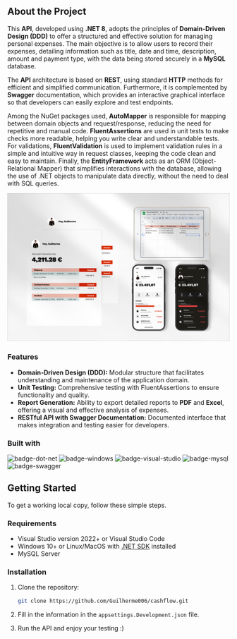 ## About the Project

This **API**, developed using **.NET 8**, adopts the principles of **Domain-Driven Design (DDD)** to offer a structured and effective solution for managing personal expenses. The main objective is to allow users to record their expenses, detailing information such as title, date and time, description, amount and payment type, with the data being stored securely in a **MySQL** database.

The **API** architecture is based on **REST**, using standard **HTTP** methods for efficient and simplified communication. Furthermore, it is complemented by **Swagger** documentation, which provides an interactive graphical interface so that developers can easily explore and test endpoints.

Among the NuGet packages used, **AutoMapper** is responsible for mapping between domain objects and request/response, reducing the need for repetitive and manual code. **FluentAssertions** are used in unit tests to make checks more readable, helping you write clear and understandable tests. For validations, **FluentValidation** is used to implement validation rules in a simple and intuitive way in request classes, keeping the code clean and easy to maintain. Finally, the **EntityFramework** acts as an ORM (Object-Relational Mapper) that simplifies interactions with the database, allowing the use of .NET objects to manipulate data directly, without the need to deal with SQL queries.

![hero-image]

### Features

- **Domain-Driven Design (DDD):** Modular structure that facilitates understanding and maintenance of the application domain.
- **Unit Testing:** Comprehensive testing with FluentAssertions to ensure functionality and quality.
- **Report Generation:** Ability to export detailed reports to **PDF** and **Excel**, offering a visual and effective analysis of expenses.
- **RESTful API with Swagger Documentation:** Documented interface that makes integration and testing easier for developers.

### Built with

![badge-dot-net]
![badge-windows]
![badge-visual-studio]
![badge-mysql]
![badge-swagger]

## Getting Started

To get a working local copy, follow these simple steps.

### Requirements

- Visual Studio version 2022+ or Visual Studio Code
- Windows 10+ or ​​Linux/MacOS with [.NET SDK][dot-net-sdk] installed
- MySQL Server

### Installation

1. Clone the repository:

    ```sh
    git clone https://github.com/Guilherme006/cashflow.git
    ```

2. Fill in the information in the `appsettings.Development.json` file.
3. Run the API and enjoy your testing :)


<!-- Links -->
[dot-net-sdk]: https://dotnet.microsoft.com/en-us/download/dotnet/8.0

<!-- Images -->
[hero-image]: /images/heroimage.png

<!-- Badges -->
[badge-dot-net]: https://img.shields.io/badge/.NET-512BD4?logo=dotnet&logoColor=fff&style=for-the-badge
[badge-windows]: https://img.shields.io/badge/Windows-0078D4?logo=windows&logoColor=fff&style=for-the-badge
[badge-visual-studio]: https://img.shields.io/badge/Visual%20Studio-5C2D91?logo=visualstudio&logoColor=fff&style=for-the-badge
[badge-mysql]: https://img.shields.io/badge/MySQL-4479A1?logo=mysql&logoColor=fff&style=for-the-badge
[badge-swagger]: https://img.shields.io/badge/Swagger-85EA2D?logo=swagger&logoColor=000&style=for-the-badge
